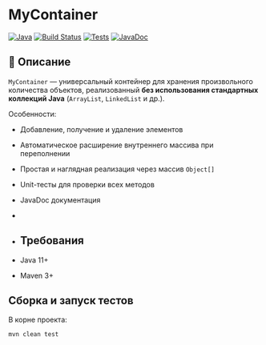 # MyContainer

[![Java](https://img.shields.io/badge/Java-17-blue.svg)](https://www.oracle.com/java/)
[![Build Status](https://img.shields.io/badge/build-passing-brightgreen)]()
[![Tests](https://img.shields.io/badge/tests-passing-brightgreen)]()
[![JavaDoc](https://img.shields.io/badge/javadoc-generated-brightgreen)]()

## 📖 Описание

`MyContainer` — универсальный контейнер для хранения произвольного количества объектов, реализованный **без использования стандартных коллекций Java** (`ArrayList`, `LinkedList` и др.).  

Особенности:
- Добавление, получение и удаление элементов
- Автоматическое расширение внутреннего массива при переполнении
- Простая и наглядная реализация через массив `Object[]`
- Unit-тесты для проверки всех методов
- JavaDoc документация
-
- ## Требования

- Java 11+  
- Maven 3+

## Сборка и запуск тестов

В корне проекта:

```bash
mvn clean test

